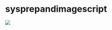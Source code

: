 # sysprepandimagescript
<a href="https://portal.azure.com/#create/Microsoft.Template/uri/https%3A%2F%2Fraw.githubusercontent.com%2Fphanikumarsharma%2Fsysprepandimagescript%2Fmaster%2Fazuredeploy.json" target="_blank">
    <img src="http://azuredeploy.net/deploybutton.png"/>
</a>


